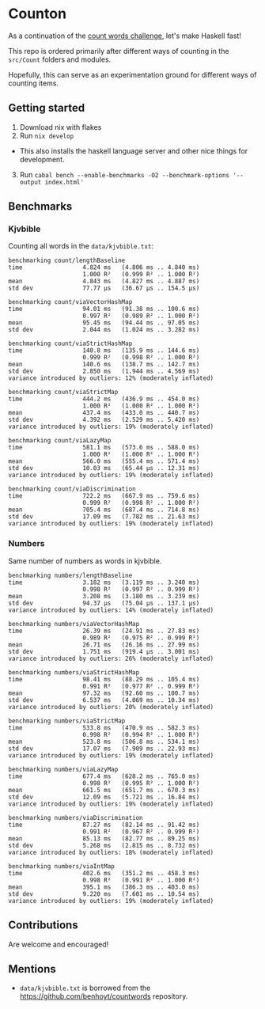 # Counton

As a continuation of the [count words challenge](https://benhoyt.com/writings/count-words/), let's make Haskell
fast!

This repo is ordered primarily after different ways of counting in the `src/Count` folders
and modules. 

Hopefully, this can serve as an experimentation ground for different ways of counting items.

## Getting started 

1. Download nix with flakes
2. Run `nix develop`
  - This also installs the haskell language server and other nice things for development.
3. Run `cabal bench --enable-benchmarks -O2 --benchmark-options '--output index.html'`

## Benchmarks

### Kjvbible

Counting all words in the `data/kjvbible.txt`:

```
benchmarking count/lengthBaseline
time                 4.824 ms   (4.806 ms .. 4.840 ms)
                     1.000 R²   (0.999 R² .. 1.000 R²)
mean                 4.843 ms   (4.827 ms .. 4.887 ms)
std dev              77.77 μs   (36.67 μs .. 154.5 μs)

benchmarking count/viaVectorHashMap
time                 94.01 ms   (91.38 ms .. 100.6 ms)
                     0.997 R²   (0.989 R² .. 1.000 R²)
mean                 95.45 ms   (94.44 ms .. 97.05 ms)
std dev              2.044 ms   (1.024 ms .. 3.282 ms)

benchmarking count/viaStrictHashMap
time                 140.8 ms   (135.9 ms .. 144.6 ms)
                     0.999 R²   (0.998 R² .. 1.000 R²)
mean                 140.6 ms   (138.7 ms .. 142.7 ms)
std dev              2.850 ms   (1.944 ms .. 4.569 ms)
variance introduced by outliers: 12% (moderately inflated)

benchmarking count/viaStrictMap
time                 444.2 ms   (436.9 ms .. 454.0 ms)
                     1.000 R²   (1.000 R² .. 1.000 R²)
mean                 437.4 ms   (433.0 ms .. 440.7 ms)
std dev              4.392 ms   (2.529 ms .. 5.420 ms)
variance introduced by outliers: 19% (moderately inflated)

benchmarking count/viaLazyMap
time                 581.1 ms   (573.6 ms .. 588.0 ms)
                     1.000 R²   (1.000 R² .. 1.000 R²)
mean                 566.0 ms   (555.4 ms .. 571.4 ms)
std dev              10.03 ms   (65.44 μs .. 12.31 ms)
variance introduced by outliers: 19% (moderately inflated)

benchmarking count/viaDiscrimination
time                 722.2 ms   (667.9 ms .. 759.6 ms)
                     0.999 R²   (0.998 R² .. 1.000 R²)
mean                 705.4 ms   (687.4 ms .. 714.8 ms)
std dev              17.09 ms   (7.782 ms .. 21.63 ms)
variance introduced by outliers: 19% (moderately inflated)
```

### Numbers

Same number of numbers as words in kjvbible.

```
benchmarking numbers/lengthBaseline
time                 3.182 ms   (3.119 ms .. 3.240 ms)
                     0.998 R²   (0.997 R² .. 0.999 R²)
mean                 3.208 ms   (3.180 ms .. 3.239 ms)
std dev              94.37 μs   (75.04 μs .. 137.1 μs)
variance introduced by outliers: 14% (moderately inflated)

benchmarking numbers/viaVectorHashMap
time                 26.39 ms   (24.91 ms .. 27.83 ms)
                     0.989 R²   (0.975 R² .. 0.999 R²)
mean                 26.71 ms   (26.16 ms .. 27.99 ms)
std dev              1.751 ms   (919.4 μs .. 3.001 ms)
variance introduced by outliers: 26% (moderately inflated)

benchmarking numbers/viaStrictHashMap
time                 98.41 ms   (88.29 ms .. 105.4 ms)
                     0.991 R²   (0.977 R² .. 0.999 R²)
mean                 97.32 ms   (92.60 ms .. 100.7 ms)
std dev              6.537 ms   (4.069 ms .. 10.34 ms)
variance introduced by outliers: 20% (moderately inflated)

benchmarking numbers/viaStrictMap
time                 533.8 ms   (470.9 ms .. 582.3 ms)
                     0.998 R²   (0.994 R² .. 1.000 R²)
mean                 523.8 ms   (506.8 ms .. 534.1 ms)
std dev              17.07 ms   (7.909 ms .. 22.93 ms)
variance introduced by outliers: 19% (moderately inflated)

benchmarking numbers/viaLazyMap
time                 677.4 ms   (628.2 ms .. 765.0 ms)
                     0.998 R²   (0.995 R² .. 1.000 R²)
mean                 661.5 ms   (651.7 ms .. 670.3 ms)
std dev              12.09 ms   (5.721 ms .. 16.84 ms)
variance introduced by outliers: 19% (moderately inflated)

benchmarking numbers/viaDiscrimination
time                 87.27 ms   (82.14 ms .. 91.42 ms)
                     0.991 R²   (0.967 R² .. 0.999 R²)
mean                 85.13 ms   (82.77 ms .. 89.25 ms)
std dev              5.268 ms   (2.815 ms .. 8.732 ms)
variance introduced by outliers: 18% (moderately inflated)

benchmarking numbers/viaIntMap
time                 402.6 ms   (351.2 ms .. 458.3 ms)
                     0.998 R²   (0.991 R² .. 1.000 R²)
mean                 395.1 ms   (386.3 ms .. 403.0 ms)
std dev              9.220 ms   (7.601 ms .. 10.54 ms)
variance introduced by outliers: 19% (moderately inflated)
```

## Contributions

Are welcome and encouraged!

## Mentions

- `data/kjvbible.txt` is borrowed from the https://github.com/benhoyt/countwords repository.
